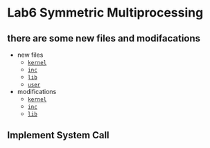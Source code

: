 # Lab6 Symmetric Multiprocessing

## there are some new files and modifacations
- new files
    - [`kernel`](nctuos/kernel)
    - [`inc`](nctuos/inc)
    - [`lib`](nctuos/lib)
    - [`user`](nctuos/user)
- modifications
    - [`kernel`](nctuos/kernel)
    - [`inc`](nctuos/inc)
    - [`lib`](nctuos/lib)

## Implement System Call
